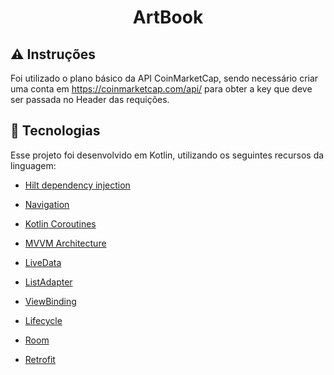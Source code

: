<h1 align="center">
   ArtBook
</h1>


## ⚠️ Instruções

Foi utilizado o plano básico da API CoinMarketCap, sendo necessário criar uma conta em https://coinmarketcap.com/api/ para obter a key que deve ser passada no Header das requições.

## 🚀 Tecnologias

Esse projeto foi desenvolvido em Kotlin, utilizando os seguintes recursos da linguagem:

* [Hilt dependency injection](https://developer.android.com/training/dependency-injection/hilt-android)

* [Navigation](https://developer.android.com/guide/navigation)

* [Kotlin Coroutines](https://developer.android.com/kotlin/coroutines)

* [MVVM Architecture](https://developer.android.com/jetpack/guide)

* [LiveData](https://developer.android.com/topic/libraries/architecture/livedata)

* [ListAdapter](https://developer.android.com/topic/libraries/architecture/paging/v3-overview)

* [ViewBinding](https://developer.android.com/topic/libraries/view-binding)

* [Lifecycle](https://developer.android.com/guide/components/activities/activity-lifecycle)

* [Room](https://developer.android.com/training/data-storage/room)

* [Retrofit](https://square.github.io/retrofit/)
   
